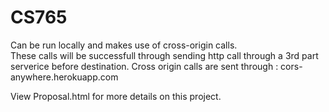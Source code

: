 # CS765

Can be run locally and makes use of cross-origin calls.  
These calls will be successfull through sending http call through a 3rd part serverice before destination.
Cross origin calls are sent through : cors-anywhere.herokuapp.com

View Proposal.html for more details on this project.
